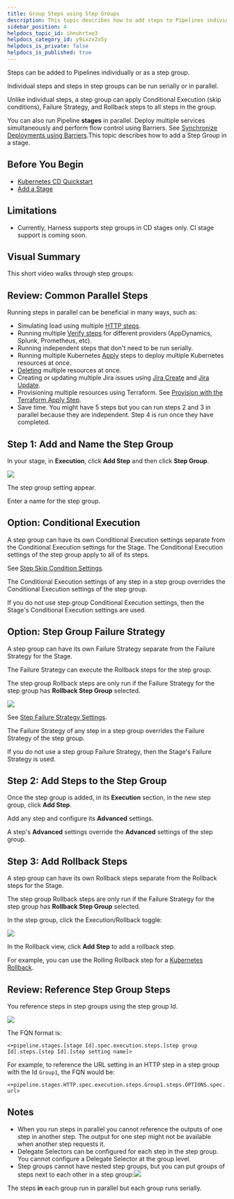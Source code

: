 ```yaml
---
title: Group Steps using Step Groups
description: This topic describes how to add steps to Pipelines individually or as a step group. Steps in a step group can be run serially or in parallel.
sidebar_position: 4
helpdocs_topic_id: ihnuhrtxe3
helpdocs_category_id: y9ixzx2x5y
helpdocs_is_private: false
helpdocs_is_published: true
---
```


Steps can be added to Pipelines individually or as a step group.

Individual steps and steps in step groups can be run serially or in parallel.

Unlike individual steps, a step group can apply Conditional Execution (skip conditions), Failure Strategy, and Rollback steps to all steps in the group.

You can also run Pipeline **stages** in parallel. Deploy multiple services simultaneously and perform flow control using Barriers. See [Synchronize Deployments using Barriers](../../cd-deployments-category/synchronize-deployments-using-barriers.md).This topic describes how to add a Step Group in a stage.

## Before You Begin

* [Kubernetes CD Quickstart](../../onboard-cd/cd-quickstarts/kubernetes-cd-quickstart.md)
* [Add a Stage](../../../platform/8_Pipelines/add-a-stage.md)

## Limitations

* Currently, Harness supports step groups in CD stages only. CI stage support is coming soon.

## Visual Summary

This short video walks through step groups:

<!-- Video:
https://www.youtube.com/watch?v=J5eHYSbE8cg-->
<docvideo src="https://www.youtube.com/watch?v=J5eHYSbE8cg" />


## Review: Common Parallel Steps

Running steps in parallel can be beneficial in many ways, such as:

* Simulating load using multiple [HTTP steps](../../cd-execution/cd-general-steps/using-http-requests-in-cd-pipelines.md).
* Running multiple [Verify steps](../../cd-execution/cv-category/verify-deployments-with-the-verify-step.md) for different providers (AppDynamics, Splunk, Prometheus, etc).
* Running independent steps that don't need to be run serially.
* Running multiple Kubernetes [Apply](../cd-k8s-ref/kubernetes-apply-step.md) steps to deploy multiple Kubernetes resources at once.
* [Deleting](../../cd-execution/kubernetes-executions/delete-kubernetes-resources.md) multiple resources at once.
* Creating or updating multiple Jira issues using [Jira Create](../../cd-advanced/ticketing-systems-category/create-jira-issues-in-cd-stages.md) and [Jira Update](../../cd-advanced/ticketing-systems-category/update-jira-issues-in-cd-stages.md).
* Provisioning multiple resources using Terraform. See [Provision with the Terraform Apply Step](../../cd-advanced/terraform-category/run-a-terraform-plan-with-the-terraform-apply-step.md).
* Save time. You might have 5 steps but you can run steps 2 and 3 in parallel because they are independent. Step 4 is run once they have completed.

## Step 1: Add and Name the Step Group

In your stage, in **Execution**, click **Add Step** and then click **Step Group**.

![](./static/step-groups-00.png)

The step group setting appear.

Enter a name for the step group.

## Option: Conditional Execution

A step group can have its own Conditional Execution settings separate from the Conditional Execution settings for the Stage. The Conditional Execution settings of the step group apply to all of its steps.

See [Step Skip Condition Settings](../../../platform/8_Pipelines/w_pipeline-steps-reference/step-skip-condition-settings.md).

The Conditional Execution settings of any step in a step group overrides the Conditional Execution settings of the step group.

If you do not use step group Conditional Execution settings, then the Stage's Conditional Execution settings are used.

## Option: Step Group Failure Strategy

A step group can have its own Failure Strategy separate from the Failure Strategy for the Stage.

The Failure Strategy can execute the Rollback steps for the step group.

The step group Rollback steps are only run if the Failure Strategy for the step group has **Rollback Step Group** selected.

![](./static/step-groups-01.png)

See [Step Failure Strategy Settings](../../../platform/8_Pipelines/w_pipeline-steps-reference/step-failure-strategy-settings.md).

The Failure Strategy of any step in a step group overrides the Failure Strategy of the step group.

If you do not use a step group Failure Strategy, then the Stage's Failure Strategy is used.

## Step 2: Add Steps to the Step Group

Once the step group is added, in its **Execution** section, in the new step group, click **Add Step**.

Add any step and configure its **Advanced** settings.

A step's **Advanced** settings override the **Advanced** settings of the step group.

## Step 3: Add Rollback Steps

A step group can have its own Rollback steps separate from the Rollback steps for the Stage.

The step group Rollback steps are only run if the Failure Strategy for the step group has **Rollback Step Group** selected.

In the step group, click the Execution/Rollback toggle:

![](./static/step-groups-02.png)

In the Rollback view, click **Add Step** to add a rollback step.

For example, you can use the Rolling Rollback step for a [Kubernetes Rollback](../cd-k8s-ref/kubernetes-rollback.md).

## Review: Reference Step Group Steps

You reference steps in step groups using the step group Id.

![](./static/step-groups-03.png)

The FQN format is:

`<+pipeline.stages.[stage Id].spec.execution.steps.[step group Id].steps.[step Id].[step setting name]>`

For example, to reference the URL setting in an HTTP step in a step group with the Id `Group1`, the FQN would be:

`<+pipeline.stages.HTTP.spec.execution.steps.Group1.steps.OPTIONS.spec.url>`

## Notes

* When you run steps in parallel you cannot reference the outputs of one step in another step. The output for one step might not be available when another step requests it.
* Delegate Selectors can be configured for each step in the step group. You cannot configure a Delegate Selector at the group level.
* Step groups cannot have nested step groups, but you can put groups of steps next to each other in a step group:![](./static/step-groups-04.png)

The steps **in** each group run in parallel but each group runs serially.

